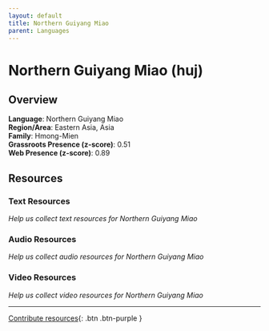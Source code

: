 ```yaml
---
layout: default
title: Northern Guiyang Miao
parent: Languages
---
```


# Northern Guiyang Miao (huj)

## Overview

**Language**: Northern Guiyang Miao  
**Region/Area**: Eastern Asia, Asia  
**Family**: Hmong-Mien  
**Grassroots Presence (z-score)**: 0.51  
**Web Presence (z-score)**: 0.89  

## Resources

### Text Resources
*Help us collect text resources for Northern Guiyang Miao*

### Audio Resources
*Help us collect audio resources for Northern Guiyang Miao*

### Video Resources
*Help us collect video resources for Northern Guiyang Miao*

---

[Contribute resources](https://forms.office.com/e/1SfLJx3u1r){: .btn .btn-purple }
